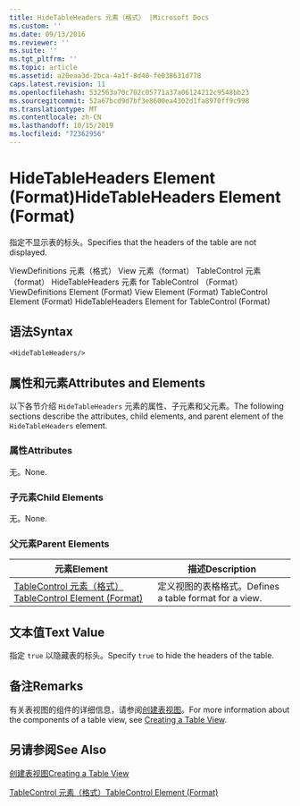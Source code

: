 ```yaml
---
title: HideTableHeaders 元素（格式） |Microsoft Docs
ms.custom: ''
ms.date: 09/13/2016
ms.reviewer: ''
ms.suite: ''
ms.tgt_pltfrm: ''
ms.topic: article
ms.assetid: a20eaa3d-2bca-4a1f-8d40-fe038631d778
caps.latest.revision: 11
ms.openlocfilehash: 532563a70c702c05771a37a06124212c9548bb23
ms.sourcegitcommit: 52a67bcd9d7bf3e8600ea4302d1fa8970ff9c998
ms.translationtype: MT
ms.contentlocale: zh-CN
ms.lasthandoff: 10/15/2019
ms.locfileid: "72362956"
---
```

# <a name="hidetableheaders-element-format"></a><span data-ttu-id="3f754-102">HideTableHeaders Element (Format)</span><span class="sxs-lookup"><span data-stu-id="3f754-102">HideTableHeaders Element (Format)</span></span>

<span data-ttu-id="3f754-103">指定不显示表的标头。</span><span class="sxs-lookup"><span data-stu-id="3f754-103">Specifies that the headers of the table are not displayed.</span></span>

<span data-ttu-id="3f754-104">ViewDefinitions 元素（格式） View 元素（format） TableControl 元素（format） HideTableHeaders 元素 for TableControl （Format）</span><span class="sxs-lookup"><span data-stu-id="3f754-104">ViewDefinitions Element (Format) View Element (Format) TableControl Element (Format) HideTableHeaders Element for TableControl (Format)</span></span>

## <a name="syntax"></a><span data-ttu-id="3f754-105">语法</span><span class="sxs-lookup"><span data-stu-id="3f754-105">Syntax</span></span>

```vb
<HideTableHeaders/>
```

## <a name="attributes-and-elements"></a><span data-ttu-id="3f754-106">属性和元素</span><span class="sxs-lookup"><span data-stu-id="3f754-106">Attributes and Elements</span></span>

<span data-ttu-id="3f754-107">以下各节介绍 `HideTableHeaders` 元素的属性、子元素和父元素。</span><span class="sxs-lookup"><span data-stu-id="3f754-107">The following sections describe the attributes, child elements, and parent element of the `HideTableHeaders` element.</span></span>

### <a name="attributes"></a><span data-ttu-id="3f754-108">属性</span><span class="sxs-lookup"><span data-stu-id="3f754-108">Attributes</span></span>

<span data-ttu-id="3f754-109">无。</span><span class="sxs-lookup"><span data-stu-id="3f754-109">None.</span></span>

### <a name="child-elements"></a><span data-ttu-id="3f754-110">子元素</span><span class="sxs-lookup"><span data-stu-id="3f754-110">Child Elements</span></span>

<span data-ttu-id="3f754-111">无。</span><span class="sxs-lookup"><span data-stu-id="3f754-111">None.</span></span>

### <a name="parent-elements"></a><span data-ttu-id="3f754-112">父元素</span><span class="sxs-lookup"><span data-stu-id="3f754-112">Parent Elements</span></span>

|<span data-ttu-id="3f754-113">元素</span><span class="sxs-lookup"><span data-stu-id="3f754-113">Element</span></span>|<span data-ttu-id="3f754-114">描述</span><span class="sxs-lookup"><span data-stu-id="3f754-114">Description</span></span>|
|-------------|-----------------|
|[<span data-ttu-id="3f754-115">TableControl 元素（格式）</span><span class="sxs-lookup"><span data-stu-id="3f754-115">TableControl Element (Format)</span></span>](./tablecontrol-element-format.md)|<span data-ttu-id="3f754-116">定义视图的表格格式。</span><span class="sxs-lookup"><span data-stu-id="3f754-116">Defines a table format for a view.</span></span>|

## <a name="text-value"></a><span data-ttu-id="3f754-117">文本值</span><span class="sxs-lookup"><span data-stu-id="3f754-117">Text Value</span></span>

<span data-ttu-id="3f754-118">指定 `true` 以隐藏表的标头。</span><span class="sxs-lookup"><span data-stu-id="3f754-118">Specify `true` to hide the headers of the table.</span></span>

## <a name="remarks"></a><span data-ttu-id="3f754-119">备注</span><span class="sxs-lookup"><span data-stu-id="3f754-119">Remarks</span></span>

<span data-ttu-id="3f754-120">有关表视图的组件的详细信息，请参阅[创建表视图](./creating-a-table-view.md)。</span><span class="sxs-lookup"><span data-stu-id="3f754-120">For more information about the components of a table view, see [Creating a Table View](./creating-a-table-view.md).</span></span>

## <a name="see-also"></a><span data-ttu-id="3f754-121">另请参阅</span><span class="sxs-lookup"><span data-stu-id="3f754-121">See Also</span></span>

[<span data-ttu-id="3f754-122">创建表视图</span><span class="sxs-lookup"><span data-stu-id="3f754-122">Creating a Table View</span></span>](./creating-a-table-view.md)

[<span data-ttu-id="3f754-123">TableControl 元素（格式）</span><span class="sxs-lookup"><span data-stu-id="3f754-123">TableControl Element (Format)</span></span>](./tablecontrol-element-format.md)
